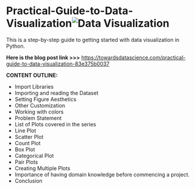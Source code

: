 # Practical-Guide-to-Data-Visualization![Data Visualization](https://user-images.githubusercontent.com/71575857/222186631-235beb62-8c9f-4a33-9cb5-3939ff3d43f3.png)

This is a step-by-step guide to getting started with data visualization in Python.

<strong>Here is the blog post link >>></strong> https://towardsdatascience.com/practical-guide-to-data-visualization-83e375b0037

<strong>CONTENT OUTLINE:</strong>

- Import Libraries
- Importing and reading the Dataset
- Setting Figure Aesthetics
- Other Customization
- Working with colors
- Problem Statement
- List of Plots covered in the series
- Line Plot
- Scatter Plot
- Count Plot
- Box Plot
- Categorical Plot
- Pair Plots
- Creating Multiple Plots
- Importance of having domain knowledge before commencing a project.
- Conclusion
